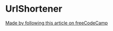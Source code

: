 # UrlShortener
<a href="https://www.freecodecamp.org/news/python-tutorial-how-to-create-a-url-shortener-using-flask/">Made by following this article on freeCodeCamp</a>
